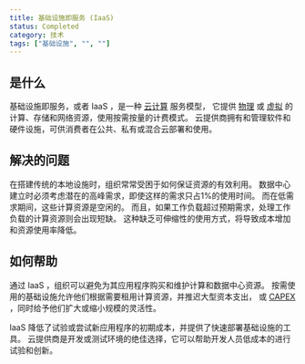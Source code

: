 ```yaml
---
title: 基础设施即服务 (IaaS)
status: Completed
category: 技术
tags: ["基础设施", "", ""]
---
```


## 是什么

基础设施即服务，或者 IaaS ，是一种 [云计算](/zh-cn/cloud-computing/) 服务模型，
它提供 [物理](/zh-cn/bare-metal-machine/) 或 [虚拟](/zh-cn/virtualization/) 的计算、存储和网络资源，使用按需按量的计费模式。
云提供商拥有和管理软件和硬件设施，可供消费者在公共、私有或混合云部署和使用。

## 解决的问题

在搭建传统的本地设施时，组织常常受困于如何保证资源的有效利用。
数据中心建立时必须考虑潜在的高峰需求，即使这样的需求只占1%的使用时间。
而在低需求期间，这些计算资源是空闲的。
而且，如果工作负载超过预期需求，处理工作负载的计算资源则会出现短缺。
这种缺乏可伸缩性的使用方式，将导致成本增加和资源使用率降低。

## 如何帮助

通过 IaaS ，组织可以避免为其应用程序购买和维护计算和数据中心资源。
按需使用的基础设施允许他们根据需要租用计算资源，并推迟大型资本支出，
或 [CAPEX](https://en.wikipedia.org/wiki/Capital_expenditure) ，同时给予他们扩大或缩小规模的灵活性。

IaaS 降低了试验或尝试新应用程序的初期成本，并提供了快速部署基础设施的工具。
云提供商是开发或测试环境的绝佳选择，它可以帮助开发人员低成本的进行试验和创新。
